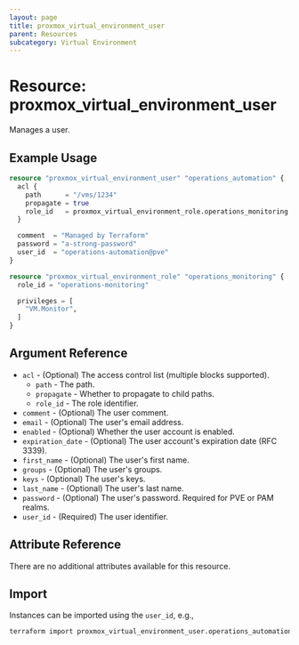 ```yaml
---
layout: page
title: proxmox_virtual_environment_user
parent: Resources
subcategory: Virtual Environment
---
```


# Resource: proxmox_virtual_environment_user

Manages a user.

## Example Usage

```terraform
resource "proxmox_virtual_environment_user" "operations_automation" {
  acl {
    path      = "/vms/1234"
    propagate = true
    role_id   = proxmox_virtual_environment_role.operations_monitoring.role_id
  }

  comment  = "Managed by Terraform"
  password = "a-strong-password"
  user_id  = "operations-automation@pve"
}

resource "proxmox_virtual_environment_role" "operations_monitoring" {
  role_id = "operations-monitoring"

  privileges = [
    "VM.Monitor",
  ]
}
```

## Argument Reference

- `acl` - (Optional) The access control list (multiple blocks supported).
    - `path` - The path.
    - `propagate` - Whether to propagate to child paths.
    - `role_id` - The role identifier.
- `comment` - (Optional) The user comment.
- `email` - (Optional) The user's email address.
- `enabled` - (Optional) Whether the user account is enabled.
- `expiration_date` - (Optional) The user account's expiration date (RFC 3339).
- `first_name` - (Optional) The user's first name.
- `groups` - (Optional) The user's groups.
- `keys` - (Optional) The user's keys.
- `last_name` - (Optional) The user's last name.
- `password` - (Optional) The user's password. Required for PVE or PAM realms.
- `user_id` - (Required) The user identifier.

## Attribute Reference

There are no additional attributes available for this resource.

## Import

Instances can be imported using the `user_id`, e.g.,

```bash
terraform import proxmox_virtual_environment_user.operations_automation operations-automation@pve
```
